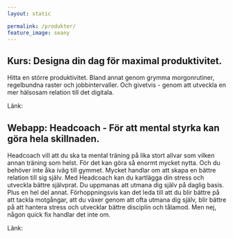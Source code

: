 ```yaml
---
layout: static

permalink: /produkter/
feature_image: seany
---
```


## Kurs: Designa din dag för maximal produktivitet.

Hitta en större produktivitet. 
Bland annat genom grymma morgonrutiner, regelbundna raster och jobbintervaller.
Och givetvis - genom att utveckla en mer hälsosam relation till det digitala.

Länk:

## Webapp: Headcoach - För att mental styrka kan göra hela skillnaden.

Headcoach vill att du ska ta mental träning på lika stort allvar som vilken annan träning som helst.
För det kan göra så enormt mycket nytta. Och du behöver inte åka iväg till gymmet.
Mycket handlar om att skapa en bättre relation till sig själv.
Med Headcoach kan du kartlägga din stress och utveckla bättre självprat. Du uppmanas att utmana dig själv
på daglig basis.
Plus en hel del annat. Förhoppningsvis kan det leda till att du blir bättre på att tackla motgångar, att
du växer genom att ofta utmana dig själv, blir bättre på att hantera stress och utvecklar bättre disciplin och tålamod.
Men nej, någon quick fix handlar det inte om.

Länk:
